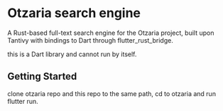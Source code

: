 # Otzaria search engine

A Rust-based full-text search engine for the Otzaria project, built upon Tantivy with bindings to Dart through flutter_rust_bridge.

this is a Dart library and cannot run by itself.

## Getting Started 
clone otzaria repo and this repo to the same path, cd to otzaria and run flutter run.

